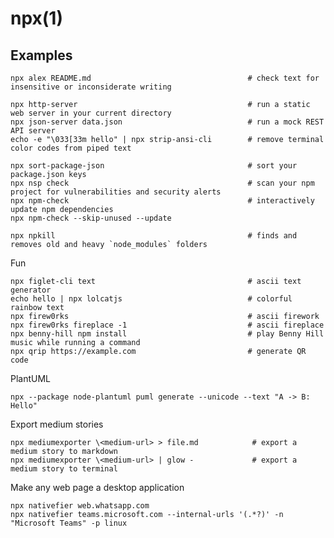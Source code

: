 # npx(1)

## Examples

    npx alex README.md                                   # check text for insensitive or inconsiderate writing

    npx http-server                                      # run a static web server in your current directory
    npx json-server data.json                            # run a mock REST API server
    echo -e "\033[33m hello" | npx strip-ansi-cli        # remove terminal color codes from piped text

    npx sort-package-json                                # sort your package.json keys
    npx nsp check                                        # scan your npm project for vulnerabilities and security alerts
    npx npm-check                                        # interactively update npm dependencies
    npx npm-check --skip-unused --update

    npx npkill                                           # finds and removes old and heavy `node_modules` folders

  Fun

    npx figlet-cli text                                  # ascii text generator
    echo hello | npx lolcatjs                            # colorful rainbow text
    npx firew0rks                                        # ascii firework
    npx firew0rks fireplace -1                           # ascii fireplace
    npx benny-hill npm install                           # play Benny Hill music while running a command
    npx qrip https://example.com                         # generate QR code

  PlantUML

    npx --package node-plantuml puml generate --unicode --text "A -> B: Hello"

  Export medium stories

    npx mediumexporter \<medium-url> > file.md            # export a medium story to markdown
    npx mediumexporter \<medium-url> | glow -             # export a medium story to terminal

  Make any web page a desktop application

    npx nativefier web.whatsapp.com
    npx nativefier teams.microsoft.com --internal-urls '(.*?)' -n "Microsoft Teams" -p linux
